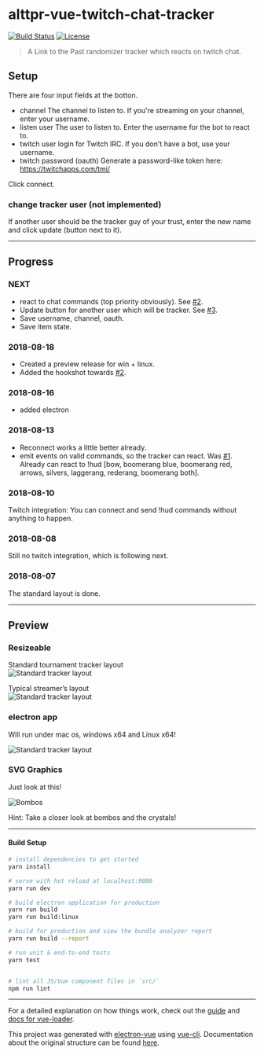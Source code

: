 # alttpr-vue-twitch-chat-tracker

[![Build Status](https://travis-ci.org/bmhm/alttpr-vue-twitch-chat-tracker.svg?branch=master)](https://travis-ci.org/bmhm/alttpr-vue-twitch-chat-tracker)  [![License](https://img.shields.io/badge/License-Apache%202.0-blue.svg)](https://opensource.org/licenses/Apache-2.0)

> A Link to the Past randomizer tracker which reacts on twitch chat.

## Setup

There are four input fields at the botton.

* channel
  The channel to listen to. If you're streaming on your channel, enter your username.
* listen user
  The user to listen to. Enter the username for the bot to react to.
* twitch user
  login for Twitch IRC. If you don't have a bot, use your username.
* twitch password (oauth)
  Generate a password-like token here: https://twitchapps.com/tmi/

Click connect.

### change tracker user (not implemented)

If another user should be the tracker guy of your trust, enter the new name and click update (button next to it).

---

## Progress

### NEXT

* react to chat commands (top priority obviously). See [#2](https://github.com/bmhm/alttpr-vue-twitch-chat-tracker/issues/2).
* Update button for another user which will be tracker. See [#3](https://github.com/bmhm/alttpr-vue-twitch-chat-tracker/issues/3).
* Save username, channel, oauth.
* Save item state.

### 2018-08-18

* Created a preview release for win + linux.
* Added the hookshot towards [#2](https://github.com/bmhm/alttpr-vue-twitch-chat-tracker/issues/2).

### 2018-08-16

* added electron

### 2018-08-13
* Reconnect works a little better already.
* emit events on valid commands, so the tracker can react. Was [#1](https://github.com/bmhm/alttpr-vue-twitch-chat-tracker/issues/2).
Already can react to !hud \[bow, boomerang blue, boomerang red, arrows, silvers, laggerang, rederang, boomerang both\].

### 2018-08-10
Twitch integration: You can connect and send !hud commands without anything to happen.

### 2018-08-08
Still no twitch integration, which is following next.

### 2018-08-07
The standard layout is done.

---

## Preview

### Resizeable

Standard tournament tracker layout \
![Standard tracker layout](https://github.com/bmhm/alttpr-vue-twitch-chat-tracker/raw/master/assets/resizeable0.png)

Typical streamer’s layout \
![Standard tracker layout](https://github.com/bmhm/alttpr-vue-twitch-chat-tracker/raw/master/assets/resizeable1.png)

### electron app

Will run under mac os, windows x64 and Linux x64!

![Standard tracker layout](https://github.com/bmhm/alttpr-vue-twitch-chat-tracker/raw/master/assets/electron-oldconfig.png)

### SVG Graphics

Just look at this!

![Bombos](https://github.com/bmhm/alttpr-vue-twitch-chat-tracker/raw/master/assets/svg-graphics.png)

Hint: Take a closer look at bombos and the crystals!

---

#### Build Setup

``` bash
# install dependencies to get started
yarn install

# serve with hot reload at localhost:9080
yarn run dev

# build electron application for production
yarn run build
yarn run build:linux

# build for production and view the bundle analyzer report
yarn run build --report

# run unit & end-to-end tests
yarn test


# lint all JS/Vue component files in `src/`
npm run lint

```

---


For a detailed explanation on how things work, check out the [guide](http://vuejs-templates.github.io/webpack/) and [docs for vue-loader](http://vuejs.github.io/vue-loader).

This project was generated with [electron-vue](https://github.com/SimulatedGREG/electron-vue) using [vue-cli](https://github.com/vuejs/vue-cli). Documentation about the original structure can be found [here](https://simulatedgreg.gitbooks.io/electron-vue/content/index.html).
